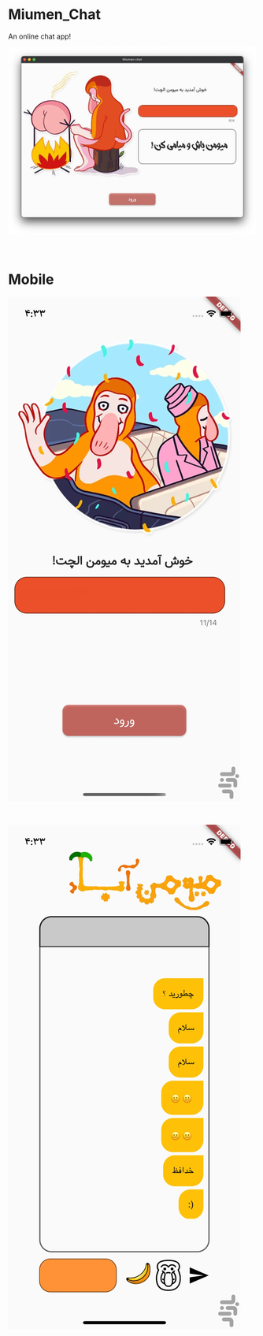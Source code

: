 # Miumen_Chat
An online chat app! 

![Login Demo](assets/login.jpeg?raw=true "Login demo")

<br />

# Mobile 

![Login Demo](screenshots/com.example.miumen_chat-187001410867.jpg?raw=true "Login demo")

<br />

![Chat Demo](screenshots/com.example.miumen_chat-275443269708.jpg?raw=true "Chat demo")
